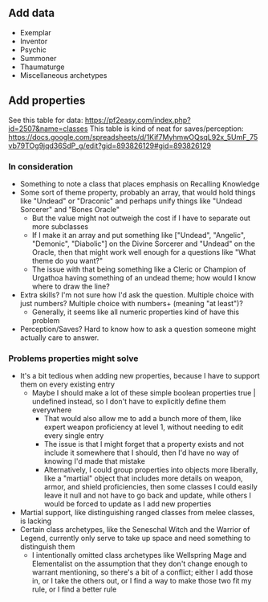 ## Add data

- Exemplar
- Inventor
- Psychic
- Summoner
- Thaumaturge
- Miscellaneous archetypes

## Add properties

See this table for data: https://pf2easy.com/index.php?id=2507&name=classes
This table is kind of neat for saves/perception: https://docs.google.com/spreadsheets/d/1Kif7MyhmwOQsqL92x_5UmF_75vb79TOg9jqd36SdP_g/edit?gid=893826129#gid=893826129

### In consideration

- Something to note a class that places emphasis on Recalling Knowledge
- Some sort of theme property, probably an array, that would hold things like "Undead" or "Draconic" and perhaps unify things like "Undead Sorcerer" and "Bones Oracle"
  - But the value might not outweigh the cost if I have to separate out more subclasses
  - If I make it an array and put something like ["Undead", "Angelic", "Demonic", "Diabolic"] on the Divine Sorcerer and "Undead" on the Oracle, then that might work well enough for a questions like "What theme do you want?"
  - The issue with that being something like a Cleric or Champion of Urgathoa having something of an undead theme; how would I know where to draw the line?
- Extra skills? I'm not sure how I'd ask the question. Multiple choice with just numbers? Multiple choice with numbers+ (meaning "at least")?
  - Generally, it seems like all numeric properties kind of have this problem
- Perception/Saves? Hard to know how to ask a question someone might actually care to answer.

### Problems properties might solve

- It's a bit tedious when adding new properties, because I have to support them on every existing entry
  - Maybe I should make a lot of these simple boolean properties true | undefined instead, so I don't have to explicitly define them everywhere
    - That would also allow me to add a bunch more of them, like expert weapon proficiency at level 1, without needing to edit every single entry
    - The issue is that I might forget that a property exists and not include it somewhere that I should, then I'd have no way of knowing I'd made that mistake
    - Alternatively, I could group properties into objects more liberally, like a "martial" object that includes more details on weapon, armor, and shield proficiencies, then some classes I could easily leave it null and not have to go back and update, while others I would be forced to update as I add new properties
- Martial support, like distinguishing ranged classes from melee classes, is lacking
- Certain class archetypes, like the Seneschal Witch and the Warrior of Legend, currently only serve to take up space and need something to distinguish them
  - I intentionally omitted class archetypes like Wellspring Mage and Elementalist on the assumption that they don't change enough to warrant mentioning, so there's a bit of a conflict; either I add those in, or I take the others out, or I find a way to make those two fit my rule, or I find a better rule
